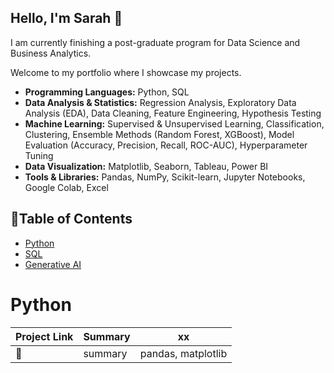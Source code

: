 ## Hello, I'm Sarah 👋 
I am currently finishing a post-graduate program for Data Science and Business Analytics.

Welcome to my portfolio where I showcase my projects.

- **Programming Languages:** Python, SQL
- **Data Analysis & Statistics:** Regression Analysis, Exploratory Data Analysis (EDA), Data Cleaning, Feature Engineering, Hypothesis Testing
- **Machine Learning:** Supervised & Unsupervised Learning, Classification, Clustering, Ensemble Methods (Random Forest, XGBoost), Model Evaluation (Accuracy, Precision, Recall, ROC-AUC), Hyperparameter Tuning
- **Data Visualization:** Matplotlib, Seaborn, Tableau, Power BI
- **Tools & Libraries:** Pandas, NumPy, Scikit-learn, Jupyter Notebooks, Google Colab, Excel


## 📌Table of Contents
- [Python](#python)
- [SQL](#sql)
- [Generative AI](#generative_ai)

# Python

| Project Link | Summary | xx |    
|---|---|---|
| 🏢 []() |  summary | pandas, matplotlib |   






